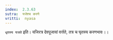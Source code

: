 ```yaml
---
index:  2.3.63
sutra:  यजेश्च करणे
vritti:  nyasa
---
```


`धृतस्य यजते` इति। यजिरत्र देवपूजायां वर्त्तते, तत्र च घृतस्य करणभावः।।

